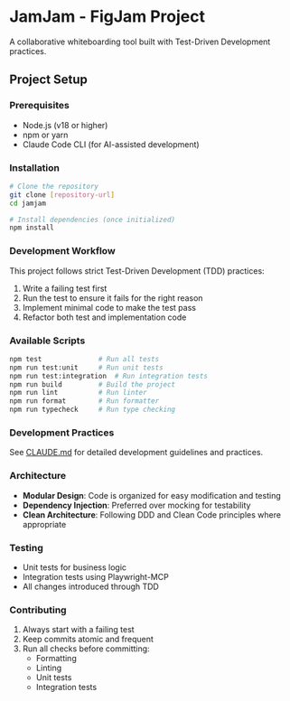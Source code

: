 # JamJam - FigJam Project

A collaborative whiteboarding tool built with Test-Driven Development practices.

## Project Setup

### Prerequisites
- Node.js (v18 or higher)
- npm or yarn
- Claude Code CLI (for AI-assisted development)

### Installation
```bash
# Clone the repository
git clone [repository-url]
cd jamjam

# Install dependencies (once initialized)
npm install
```

### Development Workflow

This project follows strict Test-Driven Development (TDD) practices:

1. Write a failing test first
2. Run the test to ensure it fails for the right reason
3. Implement minimal code to make the test pass
4. Refactor both test and implementation code

### Available Scripts
```bash
npm test              # Run all tests
npm run test:unit     # Run unit tests
npm run test:integration  # Run integration tests
npm run build         # Build the project
npm run lint          # Run linter
npm run format        # Run formatter
npm run typecheck     # Run type checking
```

### Development Practices

See [CLAUDE.md](./CLAUDE.md) for detailed development guidelines and practices.

### Architecture

- **Modular Design**: Code is organized for easy modification and testing
- **Dependency Injection**: Preferred over mocking for testability
- **Clean Architecture**: Following DDD and Clean Code principles where appropriate

### Testing

- Unit tests for business logic
- Integration tests using Playwright-MCP
- All changes introduced through TDD

### Contributing

1. Always start with a failing test
2. Keep commits atomic and frequent
3. Run all checks before committing:
   - Formatting
   - Linting
   - Unit tests
   - Integration tests

